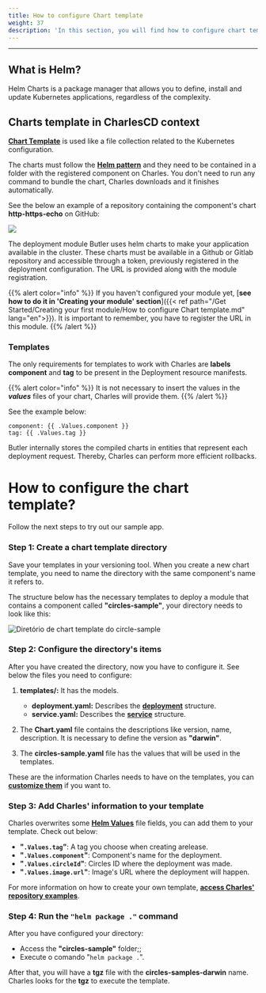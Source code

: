 ```yaml
---
title: How to configure Chart template
weight: 37
description: 'In this section, you will find how to configure chart template.'
---
```


---

## **What is Helm?**

Helm Charts is a package manager that allows you to define, install and update Kubernetes applications, regardless of the complexity.

## **Charts template in CharlesCD context**
[**Chart Template**](https://helm.sh/docs/chart_template_guide/getting_started/) is used like a file collection related to the Kubernetes configuration.

The charts must follow the [**Helm pattern**](https://helm.sh/docs/topics/charts/) and they need to be contained in a folder with the registered component on Charles. You don't need to run any command to bundle the chart, Charles downloads and it finishes automatically.   
  
See the below an example of a repository containing the component's chart  **http-https-echo** on GitHub:

![](https://lh5.googleusercontent.com/Rt7_Lw1DbK152QKt3brsCYyzF0DAQ4wuoWsdCVyUaZjf9Hlh64EaK7YnHjF16W_xo2BQzlUJyUeUsooPzqwmMIKF7ttUXRej3eM56uWu6WH4QNCiByixeV4zEdHLwEGRq7NCruhH)

The deployment module Butler uses helm charts to make your application available in the cluster.  These charts must be available in a Github or Gitlab repository and accessible through a token, previously registered in the deployment configuration. The URL is provided along with the module registration. 

{{% alert color="info" %}}
If you haven't configured your module yet, [**see how to do it in 'Creating your module' section**]({{< ref path="/Get Started/Creating your first module/How to configure Chart template.md" lang="en">}}). It is important to remember, you have to register the URL in this module. 
{{% /alert %}}

### **Templates**

The only requirements for templates to work with Charles are **labels component** and **tag** to be present in the Deployment resource manifests. 

{{% alert color="info" %}}
It is not necessary to insert the values in the _**values**_ files of your chart, Charles will provide them. 
{{% /alert %}}

See the example below: 

```text
component: {{ .Values.component }}
tag: {{ .Values.tag }}
```

Butler internally stores the compiled charts in entities that represent each deployment request. Thereby, Charles can perform more efficient rollbacks.


# **How to configure the chart template?** 

Follow the next steps to try out our sample app.

### **Step 1: Create a chart template directory**

Save your templates in your versioning tool. When you create a new chart template, you need to name the directory with the same component's name it refers to. 

The structure below has the necessary templates to deploy a module that contains a component called **"circles-sample"**, your directory needs to look like this: 

![ Diret&#xF3;rio de chart template do circle-sample](/shared/screen-shot-2020-08-13-at-09.16.04.png)

### **Step 2: Configure the directory's items** 

After you have created the directory, now you have to configure it. See below the files you need to configure: 

1. **templates/:** It has the models.
    * **deployment.yaml:** Describes the [**deployment**](https://kubernetes.io/docs/concepts/workloads/controllers/deployment/) structure.
    * **service.yaml:** Describes the [**service**](https://kubernetes.io/docs/concepts/services-networking/service/) structure. 

2. The **Chart.yaml** file contains the descriptions like version, name, description. It is necessary to define the version as **"darwin"**. 

3. The **circles-sample.yaml** file has the values that will be used in the templates. 

These are the information Charles needs to have on the templates, you can [**customize them**](https://github.com/ZupIT/charlescd/tree/main/samples/circles/circles-sample/templates) if you want to.  

### **Step 3: Add Charles' information to your template** 
Charles overwrites some [**Helm Values**](https://helm.sh/docs/chart_template_guide/values_files/) file fields, you can add them to your template. Check out below: 

- **"`.Values.tag`"**: A tag you choose when creating arelease.
- **"`.Values.component`"**: Component's name for the deployment.
- **"`.Values.circleId`"**: Circles ID where the deployment was made. 
- **"`.Values.image.url`"**: Image's URL where the deployment will happen.

For more information on how to create your own template, [**access Charles' repository examples**](https://github.com/ZupIT/charlescd/tree/main/samples/circles/circles-sample/templates).

### **Step 4:  Run the `"helm package ."` command** 

After you have configured your directory:
- Access the **"circles-sample"** folder;;
- Execute o comando "`helm package .`".  

After that, you will have a **tgz** file with the **circles-samples-darwin** name. Charles looks for the **tgz** to execute the template.